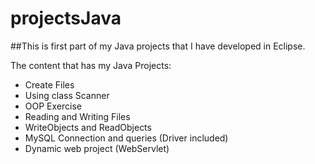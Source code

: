 # projectsJava
##This is first part of my Java projects that I have developed in Eclipse.

The content that has my Java Projects:

- Create Files
- Using class Scanner
- OOP Exercise
- Reading and Writing Files
- WriteObjects and ReadObjects
- MySQL Connection and queries (Driver included)
- Dynamic web project (WebServlet)


